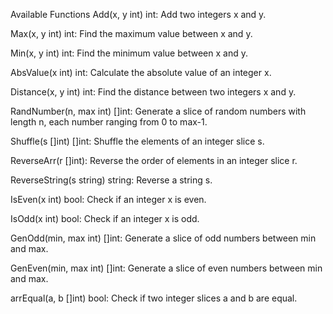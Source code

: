 Available Functions
Add(x, y int) int: Add two integers x and y.

Max(x, y int) int: Find the maximum value between x and y.

Min(x, y int) int: Find the minimum value between x and y.

AbsValue(x int) int: Calculate the absolute value of an integer x.

Distance(x, y int) int: Find the distance between two integers x and y.

RandNumber(n, max int) []int: Generate a slice of random numbers with length n, each number ranging from 0 to max-1.

Shuffle(s []int) []int: Shuffle the elements of an integer slice s.

ReverseArr(r []int): Reverse the order of elements in an integer slice r.

ReverseString(s string) string: Reverse a string s.

IsEven(x int) bool: Check if an integer x is even.

IsOdd(x int) bool: Check if an integer x is odd.

GenOdd(min, max int) []int: Generate a slice of odd numbers between min and max.

GenEven(min, max int) []int: Generate a slice of even numbers between min and max.

arrEqual(a, b []int) bool: Check if two integer slices a and b are equal.